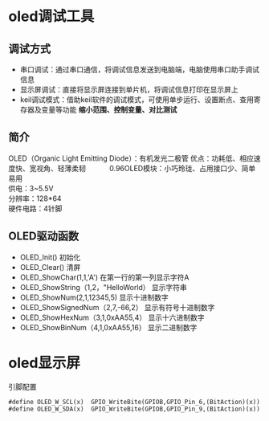 # oled调试工具           
## 调试方式
+ 串口调试：通过串口通信，将调试信息发送到电脑端，电脑使用串口助手调试信息
+ 显示屏调试：直接将显示屏连接到单片机，将调试信息打印在显示屏上
+ keil调试模式：借助keil软件的调试模式，可使用单步运行、设置断点、查用寄存器及变量等功能
**缩小范围、控制变量、对比测试**   
## 简介
OLED（Organic Light Emitting Diode）：有机发光二极管
优点：功耗低、相应速度快、宽视角、轻薄柔韧            
0.96OLED模块：小巧玲珑、占用接口少、简单易用  
供电：3~5.5V  
分辨率：128*64  
硬件电路：4针脚             
## OLED驱动函数  
+ OLED_Init()  初始化                                  
+ OLED_Clear() 清屏      
+ OLED_ShowChar(1,1,'A') 在第一行的第一列显示字符A          
+ OLED_ShowString（1,2，"HelloWorld） 显示字符串
+ OLED_ShowNum(2,1,12345,5) 显示十进制数字
+ OLED_ShowSignedNum（2,7,-66,2） 显示有符号十进制数字 
+ OLED_ShowHexNum（3,1,0xAA55,4） 显示十六进制数字
+ OLED_ShowBinNum（4,1,0xAA55,16） 显示二进制数字   
# oled显示屏
引脚配置    
```
#define OLED_W_SCL(x)  GPIO_WriteBite(GPIOB,GPIO_Pin_6,(BitAction)(x))
#define OLED_W_SDA(x)  GPIO_WriteBite(GPIOB,GPIO_Pin_9,(BitAction)(x))
```
                            




















